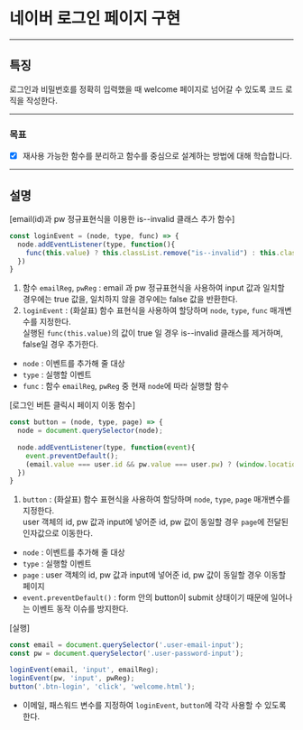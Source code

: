 # 네이버 로그인 페이지 구현   
   
---   
## 특징
로그인과 비밀번호를 정확히 입력했을 때 welcome 페이지로 넘어갈 수 있도록 코드 로직을 작성한다.
   
   
---
### 목표
- [x] 재사용 가능한 함수를 분리하고 함수를 중심으로 설계하는 방법에 대해 학습합니다.   
   

---   
## 설명
[email(id)과 pw 정규표현식을 이용한 is--invalid 클래스 추가 함수]
```javascript
const loginEvent = (node, type, func) => {
  node.addEventListener(type, function(){
    func(this.value) ? this.classList.remove("is--invalid") : this.classList.add("is--invalid");
  })
}
```
1. 함수 `emailReg`, `pwReg`
: email 과 pw 정규표현식을 사용하여 input 값과 일치할 경우에는 true 값을, 일치하지 않을 경우에는 false 값을 반환한다.
2. `loginEvent`
: (화살표) 함수 표현식을 사용하여 할당하며 `node`, `type`, `func` 매개변수를 지정한다.   
실행된 `func(this.value)`의 값이 true 일 경우 is--invalid 클래스를 제거하며, false일 경우 추가한다.
  - `node` : 이벤트를 추가해 줄 대상
  - `type` : 실행할 이벤트
  - `func` : 함수 `emailReg`, `pwReg` 중 현재 `node`에 따라 실행할 함수   
   
[로그인 버튼 클릭시 페이지 이동 함수]
```javascript
const button = (node, type, page) => {
  node = document.querySelector(node);
  
  node.addEventListener(type, function(event){
    event.preventDefault();
    (email.value === user.id && pw.value === user.pw) ? (window.location.href = page) : alert ("로그인 정보를 다시 확인해주세요");
  })
}
```
1. `button`
: (화살표) 함수 표현식을 사용하여 할당하며 `node`, `type`, `page` 매개변수를 지정한다.   
user 객체의 id, pw 값과 input에 넣어준 id, pw 값이 동일할 경우 `page`에 전달된 인자값으로 이동한다.
  - `node` : 이벤트를 추가해 줄 대상
  - `type` : 실행할 이벤트
  - `page` : user 객체의 id, pw 값과 input에 넣어준 id, pw 값이 동일할 경우 이동할 페이지  
  - `event.preventDefault()` : form 안의 button이 submit 상태이기 때문에 일어나는 이벤트 동작 이슈를 방지한다.   
   
[실행]  
```javascript
const email = document.querySelector('.user-email-input');
const pw = document.querySelector('.user-password-input');

loginEvent(email, 'input', emailReg);
loginEvent(pw, 'input', pwReg);
button('.btn-login', 'click', 'welcome.html');
``` 
- 이메일, 패스워드 변수를 지정하여 `loginEvent`, `button`에 각각 사용할 수 있도록 한다.